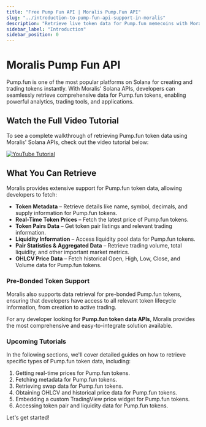 ```yaml
---
title: "Free Pump Fun API | Moralis Pump.Fun API"
slug: "../introduction-to-pump-fun-api-support-in-moralis"
description: "Retrieve live token data for Pump.fun memecoins with Moralis Pump Fun API! Try the top Pump.fun API for real-time crypto data."
sidebar_label: "Introduction"
sidebar_position: 0
---
```


# Moralis Pump Fun API

Pump.fun is one of the most popular platforms on Solana for creating and trading tokens instantly. With Moralis' Solana APIs, developers can seamlessly retrieve comprehensive data for Pump.fun tokens, enabling powerful analytics, trading tools, and applications.

## Watch the Full Video Tutorial

To see a complete walkthrough of retrieving Pump.fun token data using Moralis' Solana APIs, check out the video tutorial below:

[![YouTube Tutorial](https://img.youtube.com/vi/pHuqtseaxj8/maxresdefault.jpg)](https://youtu.be/pHuqtseaxj8)
## What You Can Retrieve

Moralis provides extensive support for Pump.fun token data, allowing developers to fetch:

- **Token Metadata** – Retrieve details like name, symbol, decimals, and supply information for Pump.fun tokens.
- **Real-Time Token Prices** – Fetch the latest price of Pump.fun tokens.
- **Token Pairs Data** – Get token pair listings and relevant trading information.
- **Liquidity Information** – Access liquidity pool data for Pump.fun tokens.
- **Pair Statistics & Aggregated Data** – Retrieve trading volume, total liquidity, and other important market metrics.
- **OHLCV Price Data** – Fetch historical Open, High, Low, Close, and Volume data for Pump.fun tokens.

### Pre-Bonded Token Support

Moralis also supports data retrieval for pre-bonded Pump.fun tokens, ensuring that developers have access to all relevant token lifecycle information, from creation to active trading.

For any developer looking for **Pump.fun token data APIs**, Moralis provides the most comprehensive and easy-to-integrate solution available.

### Upcoming Tutorials

In the following sections, we'll cover detailed guides on how to retrieve specific types of Pump.fun token data, including:

1. Getting real-time prices for Pump.fun tokens.
2. Fetching metadata for Pump.fun tokens.
3. Retrieving swap data for Pump.fun tokens.
4. Obtaining OHLCV and historical price data for Pump.fun tokens.
5. Embedding a custom TradingView price widget for Pump.fun tokens.
6. Accessing token pair and liquidity data for Pump.fun tokens.

Let's get started!
